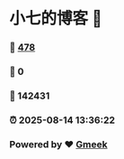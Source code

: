 # 小七的博客 :link:  
### :page_facing_up: [478](/tag.html) 
### :speech_balloon: 0 
### :hibiscus: 142431 
### :alarm_clock: 2025-08-14 13:36:22 
### Powered by :heart: [Gmeek](https://github.com/Meekdai/Gmeek)
